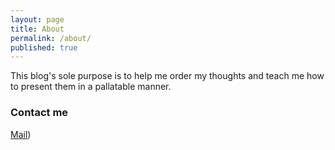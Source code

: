 ```yaml
---
layout: page
title: About
permalink: /about/
published: true
---
```


This blog's sole purpose is to help me order my thoughts and teach me how to present them in a pallatable manner.





### Contact me

[Mail](mailto:email@domain.com))
